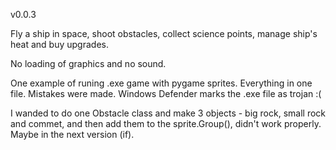 v0.0.3

Fly a ship in space, shoot obstacles, collect science points, manage ship's heat and buy upgrades.

No loading of graphics and no sound.

One example of runing .exe game with pygame sprites. Everything in one file. Mistakes were made. Windows Defender marks the .exe file as trojan :(

I wanded to do one Obstacle class and make 3 objects - big rock, small rock and commet, and then add them to the sprite.Group(), didn't work properly. Maybe in the next version (if).
